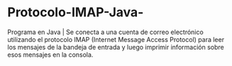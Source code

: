 # Protocolo-IMAP-Java-
Programa en Java | Se conecta a una cuenta de correo electrónico utilizando el protocolo IMAP (Internet Message Access Protocol) para leer los mensajes de la bandeja de entrada y luego imprimir información sobre esos mensajes en la consola.
